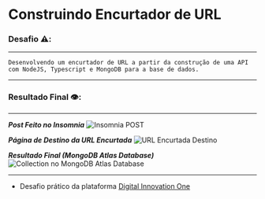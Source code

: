 # Construindo Encurtador de URL

### Desafio ⚠️:
***
    Desenvolvendo um encurtador de URL a partir da construção de uma API com NodeJS, Typescript e MongoDB para a base de dados.
***

### Resultado Final 👁️:
***
***Post Feito no Insomnia***
![Insomnia POST](./url-shortener-dio/assets/insomnia-post.png)


***Página de Destino da URL Encurtada***
![URL Encurtada Destino](./url-shortener-dio/assets/url-encurtada-destino.png)


***Resultado Final (MongoDB Atlas Database)***
![Collection no MongoDB Atlas Database](./url-shortener-dio/assets/collection.png)
***

- Desafio prático da plataforma [Digital Innovation One](https://web.digitalinnovation.one/home "Digital Innovation One")
